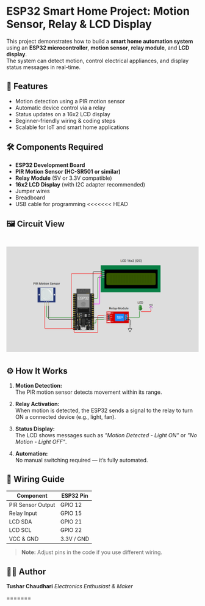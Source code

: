 # ESP32 Smart Home Project: Motion Sensor, Relay & LCD Display

This project demonstrates how to build a **smart home automation system** using an **ESP32 microcontroller**, **motion sensor**, **relay module**, and **LCD display**.  
The system can detect motion, control electrical appliances, and display status messages in real-time.

## 📌 Features
- Motion detection using a PIR motion sensor
- Automatic device control via a relay
- Status updates on a 16x2 LCD display
- Beginner-friendly wiring & coding steps
- Scalable for IoT and smart home applications

## 🛠 Components Required
- **ESP32 Development Board**
- **PIR Motion Sensor (HC-SR501 or similar)**
- **Relay Module** (5V or 3.3V compatible)
- **16x2 LCD Display** (with I2C adapter recommended)
- Jumper wires
- Breadboard
- USB cable for programming
<<<<<<< HEAD
## 🖼️ Circuit View

![Circuit View](<Circuit View.png>)
=======

## ⚙️ How It Works
1. **Motion Detection:**  
   The PIR motion sensor detects movement within its range.
   
2. **Relay Activation:**  
   When motion is detected, the ESP32 sends a signal to the relay to turn ON a connected device (e.g., light, fan).
   
3. **Status Display:**  
   The LCD shows messages such as *"Motion Detected - Light ON"* or *"No Motion - Light OFF"*.

4. **Automation:**  
   No manual switching required — it’s fully automated.

## 🔌 Wiring Guide
| Component | ESP32 Pin |
|-----------|-----------|
| PIR Sensor Output | GPIO 12 |
| Relay Input | GPIO 15 |
| LCD SDA | GPIO 21 |
| LCD SCL | GPIO 22 |
| VCC & GND | 3.3V / GND |

> **Note:** Adjust pins in the code if you use different wiring.

 ## 👨‍💻 Author

**Tushar Chaudhari**
*Electronics Enthusiast & Maker*


=======

